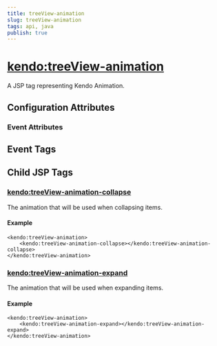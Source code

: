 ```yaml
---
title: treeView-animation
slug: treeView-animation
tags: api, java
publish: true
---
```


# <kendo:treeView-animation>
A JSP tag representing Kendo Animation.

## Configuration Attributes


### Event Attributes

## Event Tags
  

## Child JSP Tags

### [<kendo:treeView-animation-collapse>](/api/wrappers/jsp/treeview/animation-collapse)

The animation that will be used when collapsing items.

#### Example

    <kendo:treeView-animation>
        <kendo:treeView-animation-collapse></kendo:treeView-animation-collapse>
    </kendo:treeView-animation>
 
### [<kendo:treeView-animation-expand>](/api/wrappers/jsp/treeview/animation-expand)

The animation that will be used when expanding items.

#### Example

    <kendo:treeView-animation>
        <kendo:treeView-animation-expand></kendo:treeView-animation-expand>
    </kendo:treeView-animation>
 
